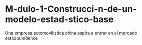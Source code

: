 # M-dulo-1-Construcci-n-de-un-modelo-estad-stico-base
Una empresa automovilística china aspira a entrar en el mercado estadounidense
